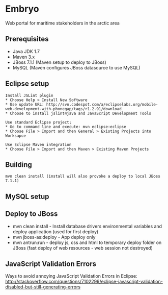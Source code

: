 Embryo
=========

Web portal for maritime stakeholders in the arctic area

## Prerequisites ##

* Java JDK 1.7
* Maven 3.x
* JBoss 7.1.1 (Maven setup to deploy to JBoss)
* MySQL (Maven configures JBoss datasource to use MySQL)


## Eclipse setup ##

	Install JSLint plugin
	* Choose Help > Install New Software
	* Use update URL: http://svn.codespot.com/a/eclipselabs.org/mobile-web-development-with-phonegap/tags/r1.2.91/download
	* Choose to install jslint4java and JavaScript Development Tools

	Use standard Eclipse project;
    * Go to command line and execute: mvn eclipse:eclipse 
	* Choose File > Import and then General > Existing Projects into Worksapce
	
	Use Eclipse Maven integration
	* Choose File > Import and then Maven > Existing Maven Projects

## Building ##

    mvn clean install (install will also provoke a deploy to local JBoss 7.1.1)
    

## MySQL setup

## Deploy to JBoss

* mvn clean install - Install database drivers environmental variables and deploy application (used for first deploy)
* mvn jboss-as:deploy - App deploy only 
* mvn antrun:run - deploy js, css and html to temporary deploy folder on JBoss (fast deploy of web resources - web session not destroyed)
 

## JavaScript Validation Errors
Ways to avoid annoying JavaScript Validation Errors in Eclipse:
http://stackoverflow.com/questions/7102299/eclipse-javascript-validation-disabled-but-still-generating-errors
